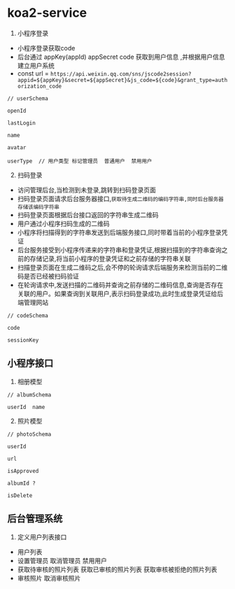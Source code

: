 # koa2-service
1. 小程序登录
* 小程序登录获取code
* 后台通过 appKey(appId) appSecret code 获取到用户信息  ,并根据用户信息建立用户系统   
* const url = `https://api.weixin.qq.com/sns/jscode2session?appid=${appKey}&secret=${appSecret}&js_code=${code}&grant_type=authorization_code`

```
// userSchema 

openId

lastLogin

name

avatar

userType  // 用户类型 标记管理员  普通用户  禁用用户

```
2. 扫码登录
* 访问管理后台,当检测到未登录,跳转到扫码登录页面
* 扫码登录页面请求后台服务器接口,`获取待生成二维码的编码字符串,同时后台服务器存储该编码字符串`
* 扫码登录页面根据后台接口返回的字符串生成二维码
* 用户通过小程序扫码生成的二维码
* 小程序将扫描得到的字符串发送到后端服务接口,同时带着当前的小程序登录凭证
* 后台服务接受到小程序传递来的字符串和登录凭证,根据扫描到的字符串查询之前的存储记录,将当前小程序的登录凭证和之前存储的字符串关联
* 扫描登录页面在生成二维码之后,会不停的轮询请求后端服务来检测当前的二维码是否已经被扫码验证
* 在轮询请求中,发送扫描的二维码并查询之前存储的二维码信息,查询是否存在关联的用户。如果查询到关联用户,表示扫码登录成功,此时生成登录凭证给后端管理网站

```
// codeSchema 

code 

sessionKey

```

## 小程序接口
1. 相册模型  
```
// albumSchema

userId  name

```
2. 照片模型 

```
// photoSchema

userId 

url 

isApproved

albumId ?

isDelete

```


## 后台管理系统
1. 定义用户列表接口
* 用户列表
* 设置管理员 取消管理员  禁用用户
* 获取待审核的照片列表 获取已审核的照片列表  获取审核被拒绝的照片列表
* 审核照片  取消审核照片